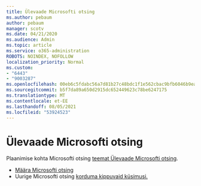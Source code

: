 ```yaml
---
title: Ülevaade Microsofti otsing
ms.author: pebaum
author: pebaum
manager: scotv
ms.date: 04/21/2020
ms.audience: Admin
ms.topic: article
ms.service: o365-administration
ROBOTS: NOINDEX, NOFOLLOW
localization_priority: Normal
ms.custom:
- "6443"
- "9003287"
ms.openlocfilehash: 00eb6c5fdabc56a7d81b27c48bdc1f1e562cbac9bfb6046b9ea7c2c0f4920800
ms.sourcegitcommit: b5f7da89a650d2915dc652449623c78be6247175
ms.translationtype: MT
ms.contentlocale: et-EE
ms.lasthandoff: 08/05/2021
ms.locfileid: "53924523"
---
```

# <a name="overview-of-microsoft-search"></a>Ülevaade Microsofti otsing

Plaanimise kohta Microsofti otsing [teemat Ülevaade Microsofti otsing](https://docs.microsoft.com/microsoftsearch/overview-microsoft-search).

- [Määra Microsofti otsing](https://docs.microsoft.com/microsoftsearch/setup-microsoft-search)
- Uurige Microsofti otsing [korduma kippuvaid küsimusi.](https://docs.microsoft.com/microsoftsearch/faqs)
